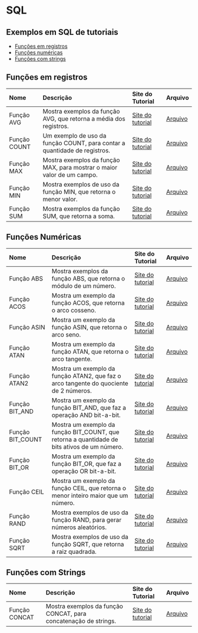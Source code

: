 # SQL

## Exemplos em SQL de tutoriais

- [Funções em registros](#fun%C3%A7%C3%B5es-em-registros)
- [Funções numéricas](#fun%C3%A7%C3%B5es-num%C3%A9ricas)
- [Funções com strings](#fun%C3%A7%C3%B5es-com-strings)

## Funções em registros

| Nome         | Descrição                                                                 | Site do Tutorial                                                              | Arquivo                           |
|:-------------|:--------------------------------------------------------------------------|:------------------------------------------------------------------------------|:----------------------------------|
| Função AVG   | Mostra exemplos da função AVG, que retorna a média dos registros.         | [Site do tutorial](https://www.tutorialspoint.com/sql/sql-avg-function.htm)   | [Arquivo](SQL/Função%20AVG.sql)   |
| Função COUNT | Um exemplo de uso da função COUNT, para contar a quantidade de registros. | [Site do tutorial](https://www.tutorialspoint.com/sql/sql-count-function.htm) | [Arquivo](SQL/Função%20COUNT.sql) |
| Função MAX   | Mostra exemplos da função MAX, para mostrar o maior valor de um campo.    | [Site do tutorial](https://www.tutorialspoint.com/sql/sql-max-function.htm)   | [Arquivo](SQL/Função%20MAX.sql)   |
| Função MIN   | Mostra exemplos de uso da função MIN, que retorna o menor valor.          | [Site do tutorial](https://www.tutorialspoint.com/sql/sql-min-function.htm)   | [Arquivo](SQL/Função%20MIN.sql)   |
| Função SUM   | Mostra exemplos da função SUM, que retorna a soma.                        | [Site do tutorial](https://www.tutorialspoint.com/sql/sql-sum-function.htm)   | [Arquivo](SQL/Função%20SUM.sql)   |

## Funções Numéricas

| Nome             | Descrição                                                                                    | Site do Tutorial                                                                                    | Arquivo                               |
|:-----------------|:---------------------------------------------------------------------------------------------|:----------------------------------------------------------------------------------------------------|:--------------------------------------|
| Função ABS       | Mostra exemplos da função ABS, que retorna o módulo de um número.                            | [Site do tutorial](https://www.tutorialspoint.com/sql/sql-numeric-functions.htm#function_abs)       | [Arquivo](SQL/Função%20ABS.sql)       |
| Função ACOS      | Mostra um exemplo da função ACOS, que retorna o arco cosseno.                                | [Site do tutorial](https://www.tutorialspoint.com/sql/sql-numeric-functions.htm#function_acos)      | [Arquivo](SQL/Função%20ACOS.sql)      |
| Função ASIN      | Mostra um exemplo da função ASIN, que retorna o arco seno.                                   | [Site do tutorial](https://www.tutorialspoint.com/sql/sql-numeric-functions.htm#function_asin)      | [Arquivo](SQL/Função%20ASIN.sql)      |
| Função ATAN      | Mostra um exemplo da função ATAN, que retorna o arco tangente.                               | [Site do tutorial](https://www.tutorialspoint.com/sql/sql-numeric-functions.htm#function_atan)      | [Arquivo](SQL/Função%20ATAN.sql)      |
| Função ATAN2     | Mostra um exemplo da função ATAN2, que faz o arco tangente do quociente de 2 números.        | [Site do tutorial](https://www.tutorialspoint.com/sql/sql-numeric-functions.htm#function_atan2)     | [Arquivo](SQL/Função%20ATAN2.sql)     |
| Função BIT_AND   | Mostra um exemplo da função BIT_AND, que faz a operação AND bit-a-bit.                       | [Site do tutorial](https://www.tutorialspoint.com/sql/sql-numeric-functions.htm#function_bit_and)   | [Arquivo](SQL/Função%20BIT_AND.sql)   |
| Função BIT_COUNT | Mostra um exemplo da função BIT_COUNT, que retorna a quantidade de bits ativos de um número. | [Site do tutorial](https://www.tutorialspoint.com/sql/sql-numeric-functions.htm#function_bit_count) | [Arquivo](SQL/Função%20BIT_COUNT.sql) |
| Função BIT_OR    | Mostra um exemplo da função BIT_OR, que faz a operação OR bit-a-bit.                         | [Site do tutorial](https://www.tutorialspoint.com/sql/sql-numeric-functions.htm#function_bit_or)    | [Arquivo](SQL/Função%20BIT_OR.sql)    |
| Função CEIL      | Mostra um exemplo da função CEIL, que retorna o menor inteiro maior que um número.           | [Site do tutorial](https://www.tutorialspoint.com/sql/sql-numeric-functions.htm#function_ceil)      | [Arquivo](SQL/Função%20CEIL.sql)      |
| Função RAND      | Mostra exemplos de uso da função RAND, para gerar números aleatórios.                        | [Site do tutorial](https://www.tutorialspoint.com/sql/sql-rand-function.htm)                        | [Arquivo](SQL/Função%20RAND.sql)      |
| Função SQRT      | Mostra exemplos de uso da função SQRT, que retorna a raiz quadrada.                          | [Site do tutorial](https://www.tutorialspoint.com/sql/sql-sqrt-function.htm)                        | [Arquivo](SQL/Função%20SQRT.sql)      |

## Funções com Strings

| Nome          | Descrição                                                       | Site do Tutorial                                                               | Arquivo                            |
|:--------------|:----------------------------------------------------------------|:-------------------------------------------------------------------------------|:-----------------------------------|
| Função CONCAT | Mostra exemplos da função CONCAT, para concatenação de strings. | [Site do tutorial](https://www.tutorialspoint.com/sql/sql-concat-function.htm) | [Arquivo](SQL/Função%20CONCAT.sql) |
